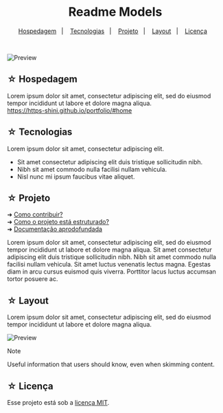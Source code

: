 <h1 align="center">Readme Models</h1>

<p align="center">
  <a href="#-hospedagem">Hospedagem</a>&nbsp;&nbsp;&nbsp;|&nbsp;&nbsp;&nbsp;
  <a href="#-tecnologias">Tecnologias</a>&nbsp;&nbsp;&nbsp;|&nbsp;&nbsp;&nbsp;
  <a href="#-projeto">Projeto</a>&nbsp;&nbsp;&nbsp;|&nbsp;&nbsp;&nbsp;
  <a href="#-layout">Layout</a>&nbsp;&nbsp;&nbsp;|&nbsp;&nbsp;&nbsp;
  <a href="#-licença">Licença</a>&nbsp;&nbsp;&nbsp;
</p>
<br>

![Preview](.read-model/img/banner.png)

## ☆ Hospedagem
Lorem ipsum dolor sit amet, consectetur adipiscing elit, sed do eiusmod tempor incididunt ut labore et dolore magna aliqua. <br>
https://https-shini.github.io/portfolio/#home

## ☆ Tecnologias
Lorem ipsum dolor sit amet, consectetur adipiscing elit.
* Sit amet consectetur adipiscing elit duis tristique sollicitudin nibh.
* Nibh sit amet commodo nulla facilisi nullam vehicula.
* Nisl nunc mi ipsum faucibus vitae aliquet.

## ☆ Projeto
➜ [Como contribuir?](read-model/CONTRIBUTING.md) <br>
➜ [Como o projeto está estruturado?](read-model/STRUCTURE.md) <br>
➜ [Documentação aprodofundada](read-model/MODEL.md) 

Lorem ipsum dolor sit amet, consectetur adipiscing elit, sed do eiusmod tempor incididunt ut labore et dolore magna aliqua. Sit amet consectetur adipiscing elit duis tristique sollicitudin nibh. Nibh sit amet commodo nulla facilisi nullam vehicula. Sit amet luctus venenatis lectus magna. Egestas diam in arcu cursus euismod quis viverra. Porttitor lacus luctus accumsan tortor posuere ac.

## ☆ Layout
Lorem ipsum dolor sit amet, consectetur adipiscing elit, sed do eiusmod tempor incididunt ut labore et dolore magna aliqua.

![Preview](.read-model/img/hero.png)

> [!NOTE]
> Useful information that users should know, even when skimming content.

## ☆ Licença
Esse projeto está sob a [licença MIT](/LICENSE).
